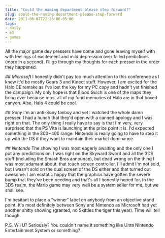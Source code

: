 ```yaml
---
title: "Could the naming department please step forward?"
slug: could-the-naming-department-please-step-forward
date: 2011-06-07T22:26:00-05:00
tags:
- daily
- e3
- games
---
```

All the major game dev pressers have come and gone leaving myself with with feelings of excitement and mild depression over failed predictions (more in a second). I'll go through my thoughts for each presser in the order they happened.

_## Microsoft_
I honestly didn't pay too much attention to this conference as I knew it'd be mostly Gears 3 and Kinect stuff. However, I am excited for the Halo CE remake as I've lost the key for my PC copy and hadn't yet finished the campaign. My only hope is that Blood Gulch is one of the maps they bring over because most all of my fond memories of Halo are in that boxed canyon. Also, Halo 4 could be cool.

_## Sony_
I'm an anti-Sony fanboy and yet I watched the whole damn presser. I had a hunch that they'd open with a canned apology and I was right on that. The only thing I really have to say is that I'm very, very surprised that the PS Vita is launching at the price point it is. I'd expected something in the $300-$400 range. Nintendo is really going to have to step it up with the DS if they want to maintain their market dominance.

_## Nintendo_
The showing I was most eagerly awaiting and the only one I put any predictions on. I was right on the Skyward Sword and all the 3DS stuff (including the Smash Bros announce), but dead wrong on the thing I was most adamant about: that touch screen controller. I'll admit I'm not sold, but I wasn't sold on the dual screen of the DS either and that turned out awesome. I am ecstatic happy that the graphics have gotten the severe bump that they've been needing and that's all I honestly hoped for. In the 3DS realm, the Mario game may very well be a system seller for me, but we shall see.

I'm hesitant to place a "winner" label on anybody from an objective stand point. It's most definitely between Sony and Nintendo as Microsoft had yet another shitty showing (granted, no Skittles the tiger this year). Time will tell though.

P.S. Wii U? Seriously? You couldn't name it something like Ultra Nintendo Entertainment System or something?
